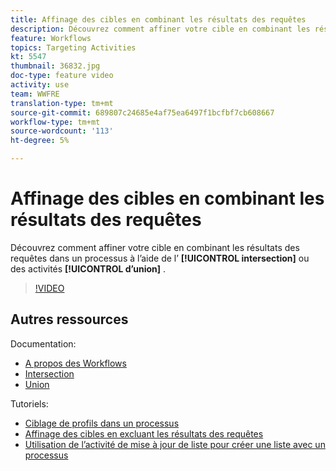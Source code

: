 ```yaml
---
title: Affinage des cibles en combinant les résultats des requêtes
description: Découvrez comment affiner votre cible en combinant les résultats de la requête dans un processus à l’aide de l’intersection ou des activités d’union.
feature: Workflows
topics: Targeting Activities
kt: 5547
thumbnail: 36832.jpg
doc-type: feature video
activity: use
team: WWFRE
translation-type: tm+mt
source-git-commit: 689807c24685e4af75ea6497f1bcfbf7cb608667
workflow-type: tm+mt
source-wordcount: '113'
ht-degree: 5%

---
```



# Affinage des cibles en combinant les résultats des requêtes

Découvrez comment affiner votre cible en combinant les résultats des requêtes dans un processus à l’aide de l’ **[!UICONTROL intersection]** ou des activités **[!UICONTROL d’union]** .

>[!VIDEO](https://video.tv.adobe.com/v/36832?quality=12)

## Autres ressources

Documentation:

* [A propos des Workflows](https://docs.adobe.com/content/help/en/campaign-classic/using/automating-with-workflows/introduction/about-workflows.html)
* [Intersection](https://docs.adobe.com/content/help/en/campaign-classic/using/automating-with-workflows/targeting-activities/intersection.html)
* [Union](https://docs.adobe.com/content/help/en/campaign-classic/using/automating-with-workflows/targeting-activities/union.html)

Tutoriels:

* [Ciblage de profils dans un processus](/help/acc/getting-started/targeting-profiles-in-a-workflow.md)
* [Affinage des cibles en excluant les résultats des requêtes](/help/acc/automating-with-workflows/refining-targets-by-excluding-query-results.md)
* [Utilisation de l’activité de mise à jour de liste pour créer une liste avec un processus](/help/acc/automating-with-workflows/using-the-update-list-activity.md)
